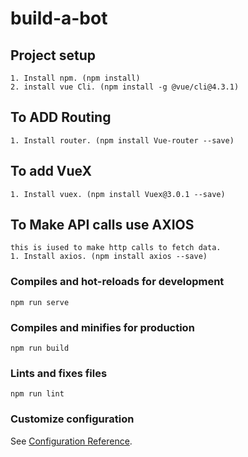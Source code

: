 # build-a-bot

## Project setup
```
1. Install npm. (npm install)
2. install vue Cli. (npm install -g @vue/cli@4.3.1)

```

## To ADD Routing
```
1. Install router. (npm install Vue-router --save)
```

## To add VueX
```
1. Install vuex. (npm install Vuex@3.0.1 --save)
```
## To Make API calls use AXIOS
```
this is iused to make http calls to fetch data.
1. Install axios. (npm install axios --save)
```

### Compiles and hot-reloads for development
```
npm run serve
```

### Compiles and minifies for production
```
npm run build
```

### Lints and fixes files 
```
npm run lint
```

### Customize configuration
See [Configuration Reference](https://cli.vuejs.org/config/).
